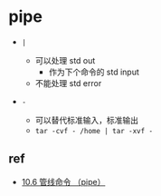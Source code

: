 # pipe

+ `|`
    + 可以处理 std out
        + 作为下个命令的 std input
    + 不能处理 std error

+ `-`
    + 可以替代标准输入，标准输出
    + `tar -cvf - /home | tar -xvf -`
    
##  ref
+ [10.6 管线命令 （pipe）](https://wizardforcel.gitbooks.io/vbird-linux-basic-4e/content/92.html)